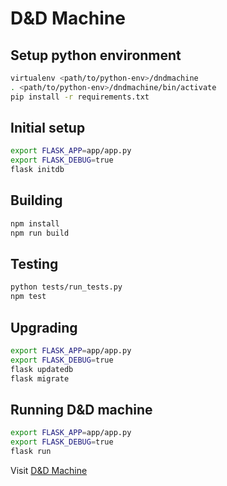# D&D Machine

## Setup python environment

```bash
virtualenv <path/to/python-env>/dndmachine
. <path/to/python-env>/dndmachine/bin/activate
pip install -r requirements.txt
```

## Initial setup

```bash
export FLASK_APP=app/app.py
export FLASK_DEBUG=true
flask initdb
```

## Building

```bash
npm install
npm run build
```

## Testing

```bash
python tests/run_tests.py
npm test
```
## Upgrading

```bash
export FLASK_APP=app/app.py
export FLASK_DEBUG=true
flask updatedb
flask migrate
```

## Running D&D machine

```bash
export FLASK_APP=app/app.py
export FLASK_DEBUG=true
flask run
```

Visit [D&D Machine](http://localhost:5000)
